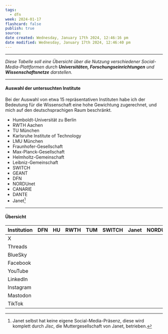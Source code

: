 ```yaml
---
tags:
  - dfn
week: 2024-01-17
flashcard: false
publish: true
source: 
date created: Wednesday, January 17th 2024, 12:46:16 pm
date modified: Wednesday, January 17th 2024, 12:46:40 pm
---
```

***

*Diese Tabelle soll eine Übersicht über die Nutzung verschiedener Social-Media-Plattformen durch **Universitäten, Forschungseinrichtungen** und **Wissenschaftsnetze** darstellen.*

***
#### Auswahl der untersuchten Institute

Bei der Auswahl von etwa 15 repräsentativen Instituten habe ich der Bedeutung für die Wissenschaft eine hohe Gewichtung zugerechnet, und mich auf den deutschsprachigen Raum beschränkt.

- Humboldt-Universität zu Berlin
- RWTH Aachen
- TU München
- Karlsruhe Institute of Technology
- LMU München
- Fraunhofer-Gesellschaft
- Max-Planck-Gesellschaft
- Helmholtz-Gemeinschaft
- Leibniz-Gemeinschaft
- SWITCH
- GEANT
- DFN
- NORDUnet
- CANARIE
- DANTE
- Janet[^1]

***
#### Übersicht

| Institution | DFN | HU | RWTH | TUM | SWITCH | Janet | NORDUnet | MPG | Helmholtz |
| ---- | ---- | ---- | ---- | ---- | ---- | ---- | ---- | ---- | ---- |
| X |  |  |  |  |  |  |  |  |  |
| Threads |  |  |  |  |  |  |  |  |  |
| BlueSky |  |  |  |  |  |  |  |  |  |
| Facebook |  |  |  |  |  |  |  |  |  |
| YouTube |  |  |  |  |  |  |  |  |  |
| LinkedIn |  |  |  |  |  |  |  |  |  |
| Instagram |  |  |  |  |  |  |  |  |  |
| Mastodon |  |  |  |  |  |  |  |  |  |
| TikTok |  |  |  |  |  |  |  |  |  |



[^1]: Janet selbst hat keine eigene Social-Media-Präsenz, diese wird komplett durch *Jisc*, die Muttergesellschaft von Janet, betrieben.